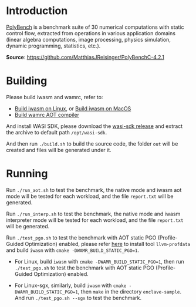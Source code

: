 # Introduction

[PolyBench](https://github.com/MatthiasJReisinger/PolyBenchC-4.2.1) is a benchmark suite of 30 numerical computations with static control flow, extracted from operations in various application domains (linear algebra computations, image processing, physics simulation, dynamic programming, statistics, etc.).

**Source**: https://github.com/MatthiasJReisinger/PolyBenchC-4.2.1

# Building

Please build iwasm and wamrc, refer to:
- [Build iwasm on Linux](../../../doc/build_wamr.md#linux), or [Build iwasm on MacOS](../../../doc/build_wamr.md#macos)
- [Build wamrc AOT compiler](../../../README.md#build-wamrc-aot-compiler)

And install WASI SDK, please download the [wasi-sdk release](https://github.com/CraneStation/wasi-sdk/releases) and extract the archive to default path `/opt/wasi-sdk`.

And then run `./build.sh` to build the source code, the folder `out` will be created and files will be generated under it.

# Running

Run `./run_aot.sh` to test the benchmark, the native mode and iwasm aot mode will be tested for each workload, and the file `report.txt` will be generated.

Run `./run_interp.sh` to test the benchmark, the native mode and iwasm interpreter mode will be tested for each workload, and the file `report.txt` will be generated.

Run `./test_pgo.sh` to test the benchmark with AOT static PGO (Profile-Guided Optimization) enabled, please refer [here](../README.md#install-llvm-profdata) to install tool `llvm-profdata` and build `iwasm` with `cmake -DWAMR_BUILD_STATIC_PGO=1`.

- For Linux, build `iwasm` with `cmake -DWAMR_BUILD_STATIC_PGO=1`, then run `./test_pgo.sh` to test the benchmark with AOT static PGO (Profile-Guided Optimization) enabled.

- For Linux-sgx, similarly, build `iwasm` with `cmake -DWAMR_BUILD_STATIC_PGO=1`, then `make` in the directory `enclave-sample`. And run `./test_pgo.sh --sgx` to test the benchmark.
